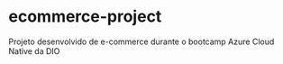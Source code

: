 # ecommerce-project
Projeto desenvolvido de e-commerce durante o bootcamp Azure Cloud Native da DIO
